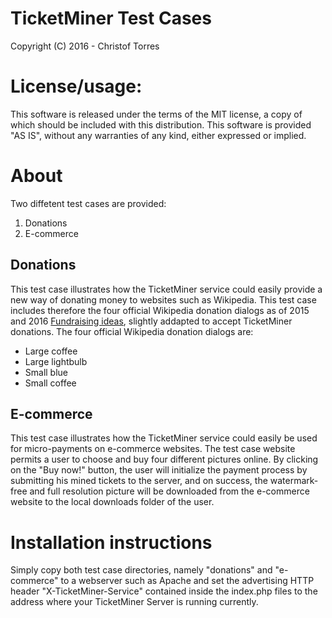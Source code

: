 # TicketMiner Test Cases
Copyright (C) 2016 - Christof Torres

License/usage:
=========================
This software is released under the terms of the MIT license, a copy
of which should be included with this distribution.
This software is provided "AS IS", without any warranties of any kind,
either expressed or implied.

About
=========================
Two diffetent test cases are provided:

1. Donations
2. E-commerce

Donations
---------

This test case illustrates how the TicketMiner service could easily provide a new way of donating money to websites such as Wikipedia. This test case includes therefore the four official Wikipedia donation dialogs as of 2015 and 2016 [Fundraising ideas](https://meta.wikimedia.org/wiki/Fundraising/2015-16_Fundraising_ideas), slightly addapted to accept TicketMiner donations. The four official Wikipedia donation dialogs are:

* Large coffee
* Large lightbulb
* Small blue
* Small coffee

E-commerce
----------

This test case illustrates how the TicketMiner service could easily be used for micro-payments on e-commerce websites. The test case website permits a user to choose and buy four different pictures online. By clicking on the "Buy now!" button, the user will initialize the payment process by submitting his mined tickets to the server, and on success, the watermark-free and full resolution picture will be downloaded from the e-commerce website to the local downloads folder of the user.

Installation instructions
=========================

Simply copy both test case directories, namely "donations" and "e-commerce" to a webserver such as Apache and set the advertising HTTP header "X-TicketMiner-Service" contained inside the index.php files to the address where your TicketMiner Server is running currently.


